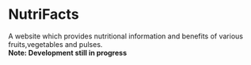# NutriFacts
A website which provides nutritional information and benefits of various fruits,vegetables and pulses.
<br><b>Note: Development still in progress</b>
